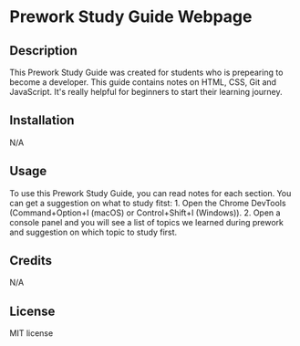 # Prework Study Guide Webpage

## Description

This Prework Study Guide was created for students who is prepearing to become a developer. This guide contains notes on HTML, CSS, Git and JavaScript. It's really helpful for beginners to start their learning journey.

## Installation

N/A

## Usage

To use this Prework Study Guide, you can read notes for each section.
You can get a suggestion on what to study fitst:
    1. Open the  Chrome DevTools (Command+Option+I (macOS) or Control+Shift+I (Windows)).
    2. Open a console panel and you will see a list of topics we learned during prework and suggestion on which topic to study first.

## Credits

N/A

## License

MIT license